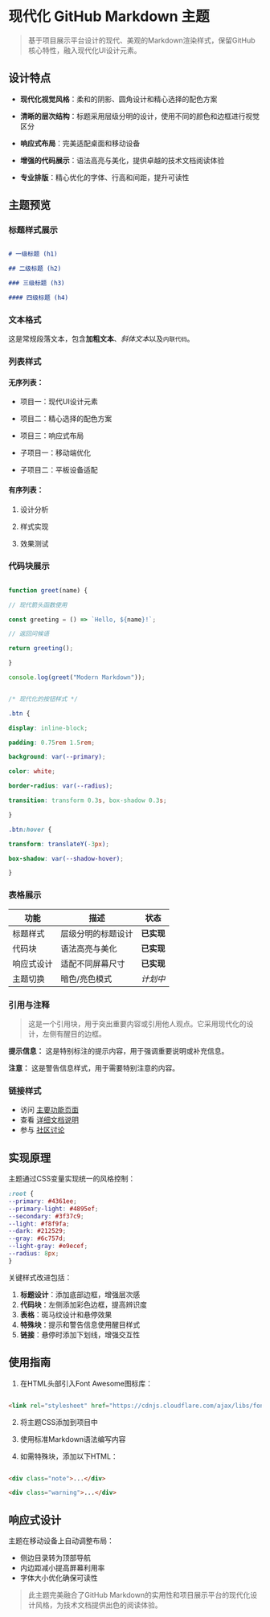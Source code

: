 # <i class="fas fa-code"></i> 现代化 GitHub Markdown 主题

> 基于项目展示平台设计的现代、美观的Markdown渲染样式，保留GitHub核心特性，融入现代化UI设计元素。

## 设计特点

- **现代化视觉风格**：柔和的阴影、圆角设计和精心选择的配色方案

- **清晰的层次结构**：标题采用层级分明的设计，使用不同的颜色和边框进行视觉区分

- **响应式布局**：完美适配桌面和移动设备

- **增强的代码展示**：语法高亮与美化，提供卓越的技术文档阅读体验

- **专业排版**：精心优化的字体、行高和间距，提升可读性

## 主题预览

### 标题样式展示

```markdown

# 一级标题 (h1)

## 二级标题 (h2)

### 三级标题 (h3)

#### 四级标题 (h4)

```

### 文本格式

这是常规段落文本，包含**加粗文本**、*斜体文本*以及`内联代码`。

### 列表样式

#### 无序列表：

- 项目一：现代UI设计元素

- 项目二：精心选择的配色方案

- 项目三：响应式布局

- 子项目一：移动端优化

- 子项目二：平板设备适配

#### 有序列表：

1. 设计分析

2. 样式实现

3. 效果测试

### 代码块展示

```javascript

function greet(name) {

// 现代箭头函数使用

const greeting = () => `Hello, ${name}!`;

// 返回问候语

return greeting();

}

console.log(greet("Modern Markdown"));

```

```css

/* 现代化的按钮样式 */

.btn {

display: inline-block;

padding: 0.75rem 1.5rem;

background: var(--primary);

color: white;

border-radius: var(--radius);

transition: transform 0.3s, box-shadow 0.3s;

}

.btn:hover {

transform: translateY(-3px);

box-shadow: var(--shadow-hover);

}

```

### 表格展示

| 功能         | 描述                 | 状态       |
|--------------|----------------------|------------|
| 标题样式     | 层级分明的标题设计   | **已实现** |
| 代码块       | 语法高亮与美化       | **已实现** |
| 响应式设计   | 适配不同屏幕尺寸     | **已实现** |
| 主题切换     | 暗色/亮色模式        | *计划中*   |

### 引用与注释

> 这是一个引用块，用于突出重要内容或引用他人观点。它采用现代化的设计，左侧有醒目的边框。

<div class="note">

<strong>提示信息：</strong> 这是特别标注的提示内容，用于强调重要说明或补充信息。

</div>

<div class="warning">

<strong>注意：</strong> 这是警告信息样式，用于需要特别注意的内容。

</div>

### 链接样式

- 访问 [主要功能页面](#)
- 查看 [详细文档说明](#)
- 参与 [社区讨论](#)

## 实现原理

主题通过CSS变量实现统一的风格控制：

```css
:root {
--primary: #4361ee;
--primary-light: #4895ef;
--secondary: #3f37c9;
--light: #f8f9fa;
--dark: #212529;
--gray: #6c757d;
--light-gray: #e9ecef;
--radius: 8px;
}

```

关键样式改进包括：

1. **标题设计**：添加底部边框，增强层次感
2. **代码块**：左侧添加彩色边框，提高辨识度
3. **表格**：斑马纹设计和悬停效果
4. **特殊块**：提示和警告信息使用醒目样式
5. **链接**：悬停时添加下划线，增强交互性

## 使用指南

1. 在HTML头部引入Font Awesome图标库：

```html

<link rel="stylesheet" href="https://cdnjs.cloudflare.com/ajax/libs/font-awesome/6.4.0/css/all.min.css">

```

2. 将主题CSS添加到项目中

3. 使用标准Markdown语法编写内容

4. 如需特殊块，添加以下HTML：

```html

<div class="note">...</div>

<div class="warning">...</div>

```

## 响应式设计

主题在移动设备上自动调整布局：
- 侧边目录转为顶部导航
- 内边距减小提高屏幕利用率
- 字体大小优化确保可读性

> 此主题完美融合了GitHub Markdown的实用性和项目展示平台的现代化设计风格，为技术文档提供出色的阅读体验。